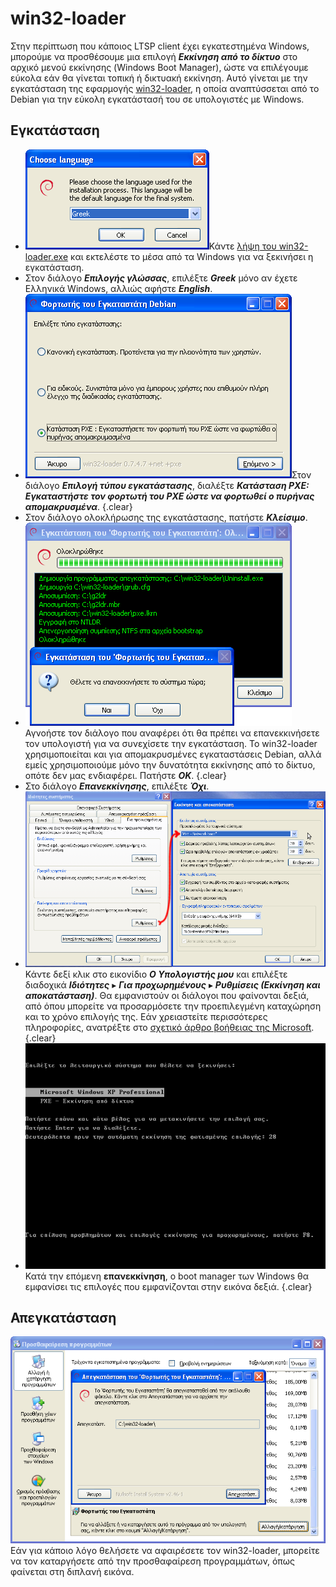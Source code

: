 # win32-loader

Στην περίπτωση που κάποιος LTSP client έχει εγκατεστημένα Windows, μπορούμε να
προσθέσουμε μια επιλογή ***Εκκίνηση από το δίκτυο*** στο αρχικό μενού εκκίνησης
(Windows Boot Manager), ώστε να επιλέγουμε εύκολα εάν θα γίνεται τοπική ή
δικτυακή εκκίνηση. Αυτό γίνεται με την εγκατάσταση της εφαρμογής
[win32-loader](https://en.wikipedia.org/wiki/Win32-loader), η οποία
αναπτύσσεται από το Debian για την εύκολη εγκατάστασή του σε υπολογιστές με
Windows.

## Εγκατάσταση

- [![](language.png)](language.png)Κάντε [λήψη του
  win32-loader.exe](http://ftp.debian.org/debian/tools/win32-loader/stable/win32-loader.exe)
  και εκτελέστε το μέσα από τα Windows για να ξεκινήσει η εγκατάσταση.
- Στον διάλογο ***Επιλογής γλώσσας***, επιλέξτε ***Greek*** μόνο αν έχετε
  Ελληνικά Windows, αλλιώς αφήστε ***English***.
- [![](pxe-mode.png)](pxe-mode.png)Στον διάλογο ***Επιλογή τύπου
  εγκατάστασης***, διαλέξτε ***Κατάσταση PXE: Εγκαταστήστε τον φορτωτή του PXE
  ώστε να φορτωθεί ο πυρήνας απομακρυσμένα***.
  {.clear}
- Στον διάλογο ολοκλήρωσης της εγκατάστασης, πατήστε ***Κλείσιμο***.
- [![](reboot.png)](reboot.png)Αγνοήστε τον διάλογο που αναφέρει ότι θα πρέπει
  να επανεκκινήσετε τον υπολογιστή για να συνεχίσετε την εγκατάσταση. Το
  win32-loader χρησιμοποιείται και για απομακρυσμένες εγκαταστάσεις Debian,
  αλλά εμείς χρησιμοποιούμε μόνο την δυνατότητα εκκίνησης από το δίκτυο, οπότε
  δεν μας ενδιαφέρει. Πατήστε ***ΟΚ***.
  {.clear}
- Στο διάλογο ***Επανεκκίνησης***, επιλέξτε ***Όχι***.
- [![](boot-ini.png)](boot-ini.png)Κάντε δεξί κλικ στο εικονίδιο ***Ο
  Υπολογιστής μου*** και επιλέξτε διαδοχικά ***Ιδιότητες*** ▸ ***Για
  προχωρημένους*** ▸ ***Ρυθμίσεις (Εκκίνηση και αποκατάσταση)***. Θα
  εμφανιστούν οι διάλογοι που φαίνονται δεξιά, από όπου μπορείτε να
  προσαρμόσετε την προεπιλεγμένη καταχώρηση και το χρόνο επιλογής της. Εάν
  χρειαστείτε περισσότερες πληροφορίες, ανατρέξτε στο [σχετικό άρθρο βοήθειας
  της Microsoft](http://support.microsoft.com/kb/289022).
  {.clear}
- [![](boot-menu.png)](boot-menu.png)Κατά την επόμενη **επανεκκίνηση**, ο boot
  manager των Windows θα εμφανίσει τις επιλογές που εμφανίζονται στην εικόνα
  δεξιά.
  {.clear}

## Απεγκατάσταση

[![](uninstall.png)](uninstall.png)Εάν για κάποιο λόγο θελήσετε να αφαιρέσετε
τον win32-loader, μπορείτε να τον καταργήσετε από την προσθαφαίρεση
προγραμμάτων, όπως φαίνεται στη διπλανή εικόνα.
